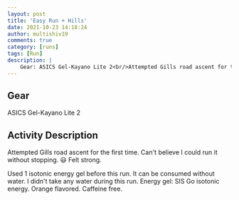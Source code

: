 ```yaml
---
layout: post
title: 'Easy Run + Hills'
date: 2021-10-23 14:18:24
author: multishiv19
comments: true
category: [runs]
tags: [Run]
description: |
    Gear: ASICS Gel-Kayano Lite 2<br/>Attempted Gills road ascent for the first time. Can't believe I could run it without stopping. 😃 Felt strong. <br/><br/>Used 1 isotonic energy gel before this run.<br/>It can be consumed without water. I didn't take any water during this run.<br/>Energy gel: SIS Go isotonic energy. Orange flavored. Caffeine free.
---
```


## Gear
ASICS Gel-Kayano Lite 2

## Activity Description
Attempted Gills road ascent for the first time. Can't believe I could run it without stopping. 😃 Felt strong. 

Used 1 isotonic energy gel before this run.
It can be consumed without water. I didn't take any water during this run.
Energy gel: SIS Go isotonic energy. Orange flavored. Caffeine free.


<div width='100%' class='strava-embed-placeholder' data-embed-type='activity' data-embed-id='6152347389'></div>
<script src='https://strava-embeds.com/embed.js'></script>
